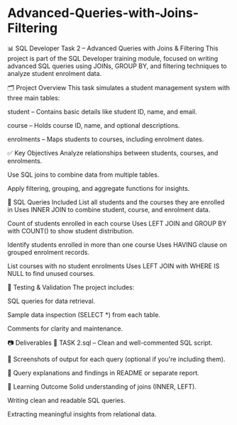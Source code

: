 # Advanced-Queries-with-Joins-Filtering

📊 SQL Developer Task 2 – Advanced Queries with Joins & Filtering
This project is part of the SQL Developer training module, focused on writing advanced SQL queries using JOINs, GROUP BY, and filtering techniques to analyze student enrolment data.

🗂️ Project Overview
This task simulates a student management system with three main tables:

student – Contains basic details like student ID, name, and email.

course – Holds course ID, name, and optional descriptions.

enrolments – Maps students to courses, including enrolment dates.

✅ Key Objectives
Analyze relationships between students, courses, and enrolments.

Use SQL joins to combine data from multiple tables.

Apply filtering, grouping, and aggregate functions for insights.

📌 SQL Queries Included
List all students and the courses they are enrolled in
Uses INNER JOIN to combine student, course, and enrolment data.

Count of students enrolled in each course
Uses LEFT JOIN and GROUP BY with COUNT() to show student distribution.

Identify students enrolled in more than one course
Uses HAVING clause on grouped enrolment records.

List courses with no student enrolments
Uses LEFT JOIN with WHERE IS NULL to find unused courses.

🧪 Testing & Validation
The project includes:

SQL queries for data retrieval.

Sample data inspection (SELECT *) from each table.

Comments for clarity and maintenance.

📷 Deliverables
📁 TASK 2.sql – Clean and well-commented SQL script.

📸 Screenshots of output for each query (optional if you're including them).

📝 Query explanations and findings in README or separate report.

🧠 Learning Outcome
Solid understanding of joins (INNER, LEFT).

Writing clean and readable SQL queries.

Extracting meaningful insights from relational data.
